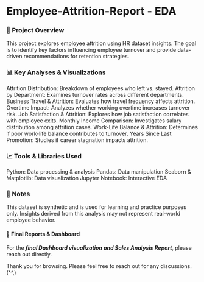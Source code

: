# Employee-Attrition-Report - EDA

### 📌 Project Overview

This project explores employee attrition using HR dataset insights. The goal is to identify key factors influencing employee turnover and provide data-driven recommendations for retention strategies.

### 📊 Key Analyses & Visualizations

Attrition Distribution: Breakdown of employees who left vs. stayed.
Attrition by Department: Examines turnover rates across different departments.
Business Travel & Attrition: Evaluates how travel frequency affects attrition.
Overtime Impact: Analyzes whether working overtime increases turnover risk.
Job Satisfaction & Attrition: Explores how job satisfaction correlates with employee exits.
Monthly Income Comparison: Investigates salary distribution among attrition cases.
Work-Life Balance & Attrition: Determines if poor work-life balance contributes to turnover.
Years Since Last Promotion: Studies if career stagnation impacts attrition.


### 📈 Tools & Libraries Used
Python: Data processing & analysis
Pandas: Data manipulation
Seaborn & Matplotlib: Data visualization
Jupyter Notebook: Interactive EDA

### 📌 Notes
This dataset is synthetic and is used for learning and practice purposes only.
Insights derived from this analysis may not represent real-world employee behavior.

#### 📢 Final Reports & Dashboard
For the ***final Dashboard visualization and Sales Analysis Report***, please reach out directly.

Thank you for browsing. Please feel free to reach out for any discussions. (^^,)
